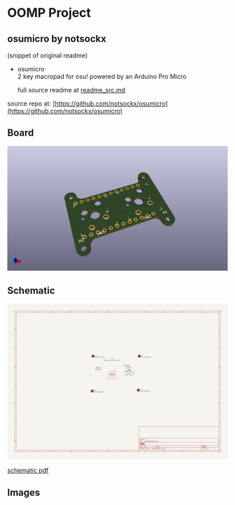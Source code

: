 # OOMP Project  
## osumicro  by notsockx  
  
(snippet of original readme)  
  
- osumicro  
2 key macropad for osu! powered by an Arduino Pro Micro  
  
  full source readme at [readme_src.md](readme_src.md)  
  
source repo at: [https://github.com/notsockx/osumicro](https://github.com/notsockx/osumicro)  
## Board  
  
[![working_3d.png](working_3d_600.png)](working_3d.png)  
## Schematic  
  
[![working_schematic.png](working_schematic_600.png)](working_schematic.png)  
  
[schematic pdf](working_schematic.pdf)  
## Images  
